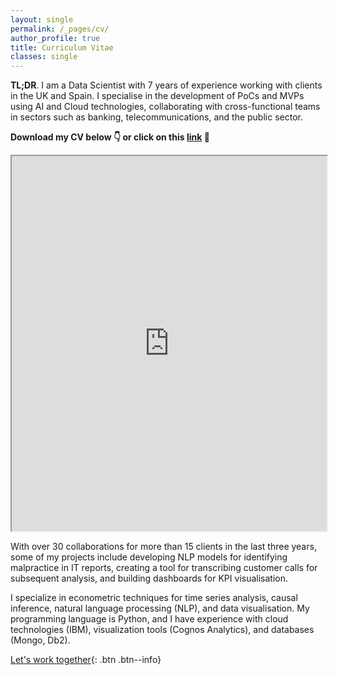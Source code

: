 ```yaml
---
layout: single
permalink: /_pages/cv/
author_profile: true
title: Curriculum Vitae
classes: single
---
```


**TL;DR**. I am a Data Scientist with 7 years of experience working with clients in the UK and Spain. I specialise in the development of PoCs and MVPs using AI and Cloud technologies, collaborating with cross-functional teams in sectors such as banking, telecommunications, and the public sector.

**Download my CV below 👇 or click on this [link](https://alvarocorrales.github.io/assets/images/ACC_CV.pdf) 🔗**

<!-- View and download CV -->
<iframe src="https://alvarocorrales.github.io/assets/images/ACC_CV.pdf" width="100%" height="600px"></iframe>

With over 30 collaborations for more than 15 clients in the last three years, some of my projects include developing NLP models for identifying malpractice in IT reports, creating a tool for transcribing customer calls for subsequent analysis, and building dashboards for KPI visualisation.

I specialize in econometric techniques for time series analysis, causal inference, natural language processing (NLP), and data visualisation. My programming language is Python, and I have experience with cloud technologies (IBM), visualization tools (Cognos Analytics), and databases (Mongo, Db2).

<!-- Call to Action -->
[Let's work together](mailto:aldcorrales@outlook.com){: .btn .btn--info}

<!-- ## Technical stack
### Methods
As a Data Scientist, my experience encompases **Machine Learning** techniques such as:
- **Natural Language Processing (NLP)** - Topic Modelling (LDA), Sentiment analysis (Watson NLU), Embeddings (doc2vec, word2vec), Language Models (see my [article](https://towardsdatascience.com/assyrian-or-babylonian-language-identification-in-cuneiform-texts-4f15a14a5d70) in Towards Data Science)
- **Supervised learning** algorithms such as linear and logistic regression, SVM, KNN, Random Forest and Gradient Boosting
- **Clustering methods** such as Hierarchical clustering and K-Means

As an economist, I have extensive training in the field of **Econometrics**. Some of the techniques I specialise in include:
- **Causal inference** - Panel data, Randomised Controlled Trials (RCT), regression discontinuity
- **Discrete choice** - Classification problems, including multinomial and ordered probit/logit
- **Time series** - Forecasting, Statistical Analysis, ARIMA
- **Duration analysis**

### Technologies
**Python** is my main coding language. Some of the libraries that I typically use in my projects include:
- Data wrangling: *numpy, pandas, scipy*
- Machine and deep learning: *scikit-learn, statsmodels, pytorch, xgboost, lightgbm, skforecast*
- Visualisation and dashboarding: *matplotlib, seaborn, plotly, streamlit*
- NLP: *gensim, nltk, spacy*

As part of my job at IBM, I am also familiar with **Cloud** technologies such as IBM Cloud and Cloud Pak for Data, as well as some knowledge of Docker. 

I am also familiar with Stata, Excel, R, Spark and SQL. 

## Professional Experience
### [IBM](https://www.ibm.com/client-engineering)
Pre-sales development of PoCs with AI and Cloud technologies for clients in the banking, telco and public sector, using an Agile framework.

**Senior Data Scientist – AI Team Community Lead**, Client Engineering Team, London, Oct 2022 - Sep 2023

- Supported the delivery of +30 projects for +15 clients, including PoCs, MVPs, workshops and demos. Engaged with C-level stakeholders, department leaders and development teams.
- Internal Management: AI Community Lead of a ~15-people team; Designed and conducted recruitment process; Mentoring; Knowledge management.

Selected projects:
- **Banking sector** - Led a team to create an algorithm for identifying non-compliant IT controls for a major UK bank using a sentence encoding model, a BERT-based entity extraction model and logical rules. The project resulted in a two-order-of-magnitude increase in controls processed.
- **Banking sector** - Led the development of a data governance framework for a major UK bank including business terms, categories, data privacy rules, and automated data quality assessments.


**Data Scientist**, Client Engineering Team, London, Apr 2021 - Sep 2022

Selected projects:
- **Banking sector** - Led a team for the creation of a tool for auditing customer calls for a major UK bank using a custom speech-to-text model and a BERT-based model for entity extraction and sentiment analysis. The tool improved up to 15 p.p. the transcription accuracy over the existing solution.
- **Public sector** - Developed a dashboard for an NHS trust in the UK to visualise internal governance metrics and predict future performance using time series models. 


**Data Scientist**, Cloud Pak Acceleration Team, London, Nov 2019 - Mar 2021
- **Emergent Alliance** -  Led two teams producing open-source material in the fight against Covid-19. The code is available on [Github](https://github.com/emergent-analytics/workstreams).
  - Co-authored a model of the economy to study how economic shocks propagate across economic sectors and built an web app to interact with it. The Alliance was very satisfied with the final version of the tool. It is now one of its flagship products, available through this [link](https://emergentalliance.org/products-and-services/economic-engine/). 
  - Identified mental health problems and perception of vaccines for NHS on Twitter using topic modelling (LDA), sentiment analysis (Watson NLU) and LSTM.
- **Publishing sector** - Created a ML pipeline to identify authors of comments on various online forums using doc2vec and K-means clustering.
- **Energy sector** – Improved the data collection and organisation process of a company by using a harmonised catalogue with data protection rules, which can be partially accessed by external users, as required by national regulations.

### [Charles River Associates](https://ecp.crai.com/) 
**Consulting Associate, Competition Practice**, London, Aug 2018 - Jul 2019 

Worked in mergers and abuse of dominance cases.
- Successfully advised PayPal in its acquisition of iZettle, a company in the card payments industry, in a $2.2bn operation.
- Worked on other confidential cases in the tech, air transport and natural gas sectors in front of the UK’s and the EU’s competition authorities. 
- Responsibilities ranged from analysing large datasets in Python and Stata to drafting economic reports to be presented as evidence in my cases.

### [Neovantas Consulting](https://www.neovantas.com/en/home/)
**Business Analyst**, Madrid, Jan 2016 - Aug 2017 

- **Banking sector** – Led a lighthouse project for the design and implementation of debt recovery strategy for a collection agency using speech analytics and econometric techniques. Improvement of up to +29 p.p. in collection ratios. Started this project as an intern; after one year, I was leading a team of three people, including client-facing responsibilities. 
- **Banking sector** – Built for major European bank building an econometric model to evaluate the impact of internal management training.
- **Mentor** of new colleagues.


## Education

| Degree | University | From | To |
| --- | --- | --- | --- |
| [Master's Degree in Economics and Finance: Economics Program](https://barcelonagse.eu/study/masters-programs/economics) | Barcelona Graduate School of Economics | Aug 2017 | Jun 2018 |
| [Bachelor's Degree in Economics](https://www.uc3m.es/bachelor-degree/economy) | Universidad Carlos III de Madrid | Sep 2012 | Jul 2016 |
| Bachelor's Degree in Economics - Exchange Year | University of California, Berkeley | Aug 2014 | May 2015 |


## Languages
I love learning languages! I think it's beautiful how much one can learn from a place and its culture from its language. I am a native **Spanish** speaker. After living in several English-speaking countries for several years, I am fully proficient in **English**. I also have an intermediate level of **French** (just need to clean off the rust!). During the year I spent in Barcelona, I was able to learn some Catalan on my own.


## Interests
- Machine Learning and Data Science
- Podcasting
- Ancient Greco-Roman History and Literature
- Sports (Cycling, hiking)
 -->
